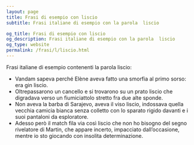 ```yaml
---
layout: page
title: Frasi di esempio con liscio 
subtitle: Frasi italiane di esempio con la parola  liscio

og_title: Frasi di esempio con liscio 
og_description: Frasi italiane di esempio con la parola  liscio
og_type: website
permalink: /frasi/l/liscio.html
---
```


Frasi italiane di esempio contenenti la parola liscio:


- Vandam sapeva perché Elène aveva fatto una smorfia al primo sorso: era gin liscio.
- Oltrepassarono un cancello e si trovarono su un prato liscio che digradava verso un fiumiciattolo stretto fra due alte sponde.
- Non aveva la barba di Sarajevo, aveva il viso liscio, indossava quella vecchia camicia bianca senza colletto con lo sparato rigido davanti e i suoi pantaloni da esploratore.
- Adesso però il match fila via così liscio che non ho bisogno del segno rivelatore di Martin, che appare incerto, impacciato dall’occasione, mentre io sto giocando con insolita determinazione.
